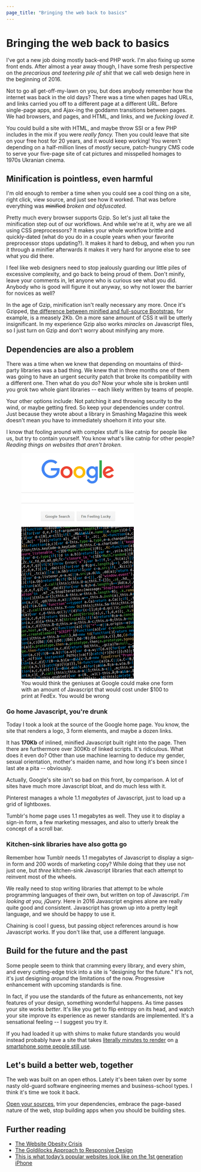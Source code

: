```yaml
---
page_title: "Bringing the web back to basics"
---
```


# Bringing the web back to basics

I've got a new job doing mostly back-end PHP work. I'm also fixing up some front ends. After almost a year away though, I have some fresh perspective on the *precarious and teetering pile of shit* that we call web design here in the beginning of 2016.

Not to go all get-off-my-lawn on you, but does anybody remember how the internet was back in the old days? There was a time when pages had URLs, and links carried you off to a different page at a different URL. Before single-page apps, and Ajax-ing the goddamn transitions between pages. We had browsers, and pages, and HTML, and links, and we *fucking loved it.*

You could build a site with HTML, and maybe throw SSI or a few PHP includes in the mix if you were *really fancy.* Then you could leave that site on your free host for 20 years, and it would keep working! You weren't depending on a half-million lines of *mostly* secure, patch-hungry CMS code to serve your five-page site of cat pictures and misspelled homages to 1970s Ukranian cinema.


## Minification is pointless, even harmful

I'm old enough to rember a time when you could see a cool thing on a site, right click, view source, and just see how it worked. That was before everything was <strike>minified</strike> *broken and obfuscated*.

Pretty much every browser supports Gzip. So let's just all take the minification step out of our workflows. And while we're at it, why are we all using CSS preprocessors? It makes your whole workflow brittle and quickly-dated (what do you do in a couple years when your favorite preprocessor stops updating?). It makes it hard to debug, and when you run it through a minifier afterwards it makes it very hard for anyone else to see what you did there.

I feel like web designers need to stop jealously guarding our little piles of excessive complexity, and go back to being proud of them. Don't minify, leave your comments in, let anyone who is curious see what you did. Anybody who is good will figure it out anyway, so why not lower the barrier for novices as well?

In the age of Gzip, minification isn't really necessary any more. Once it's Gzipped, [the difference between minified and full-source Bootstrap](https://css-tricks.com/the-difference-between-minification-and-gzipping/), for example, is a measely 2Kb. On a more sane amount of CSS it will be utterly insignificant. In my experience Gzip also works *miracles* on Javascript files, so I just turn on Gzip and don't worry about minifying any more.


## Dependencies are also a problem

There was a time when we knew that depending on mountains of third-party libraries was a bad thing. We knew that in three months one of them was going to have an urgent security patch that broke its compatibility with a different one. Then what do you do? Now your whole site is broken until you grok two whole giant libraries -- each likely written by teams of people.

Your other options include: Not patching it and throwing security to the wind, or maybe getting fired. So keep your dependencies under control. Just because they wrote about a library in Smashing Magazine this week doesn't mean you have to immediately shoehorn it into your site.

I know that fooling around with complex stuff is like catnip for people like us, but try to contain yourself. You know what's like catnip for other people? *Reading things on websites that aren't broken.*

<figure>
    <img src="google.png">
    <figcaption>
        You would think the geniuses at Google could make one form with an amount of Javascript that would cost under $100 to print at FedEx. You would be wrong
    </figcaption>
</figure>

### Go home Javascript, you're drunk

Today I took a look at the source of the Google home page. You know, the site that renders a logo, 3 form elements, and maybe a dozen links.

It has **170Kb** of inlined, minified Javascript built right into the page. Then there are furthermore over 300Kb of linked scripts. It's ridiculous. What does it even do? Other than use machine learning to deduce my gender, sexual orientation, mother's maiden name, and how long it's been since I last ate a pita -- obviously.

Actually, Google's site isn't so bad on this front, by comparison. A lot of sites have much more Javascript bloat, and do much less with it.

Pinterest manages a whole 1.1 *megabytes* of Javascript, just to load up a grid of lightboxes.

Tumblr's home page uses 1.1 megabytes as well. They use it to display a sign-in form, a few marketing messages, and also to utterly break the concept of a scroll bar.


### Kitchen-sink libraries have also gotta go

Remember how Tumblr needs 1.1 megabytes of Javascript to display a sign-in form and 200 words of marketing copy? While doing that they use not just one, but *three* kitchen-sink Javascript libraries that each attempt to reinvent most of the wheels.

We really need to stop writing libraries that attempt to be whole programming languages of their own, but written on top of Javascript. *I'm looking at you, jQuery.* Here in 2016 Javascript engines alone are really quite good and consistent. Javascript has grown up into a pretty legit language, and we should be happy to use it.

Chaining is cool I guess, but passing object references around is how Javascript works. If you don't like that, use a different language.


## Build for the future and the past

Some people seem to think that cramming every library, and every shim, and every cutting-edge trick into a site is "designing for the future." It's not, it's just designing *around* the limitations of the now. Progressive enhancement with upcoming standards is fine.

In fact, if you use the standards of the future as enhancements, not key features of your design, something wonderful happens. As time passes your site works *better*. It's like you get to flip entropy on its head, and watch your site improve its experience as newer standards are implemented. It's a sensational feeling -- I suggest you try it.

If you had loaded it up with shims to make future standards you would instead probably have a site that takes [literally minutes to render](https://medium.com/hacker-daily/this-is-what-today-s-popular-websites-look-like-on-the-1st-generation-iphone-15ce122703a1#.7ar07ih9r) on [a smartphone some people still use](http://www.marketwatch.com/story/some-apple-fans-stick-with-original-2007-iphone-2013-09-10).


## Let's build a better web, together

The web was built on an open ethos. Lately it's been taken over by some nasty old-guard software engineering memes and business-school types. I think it's time we took it back.

[Open your sources](https://github.com/jobyone/byjoby.com), trim your dependencies, embrace the page-based nature of the web, stop building apps when you should be building sites.

<aside>

<h1>Further reading</h1>

<ul>
    <li><a href="http://idlewords.com/talks/website_obesity.htm">The Website Obesity Crisis</a></li>
    <li><a href="http://goldilocksapproach.com/article/">The Goldilocks Approach to Responsive Design</a></li>
    <li><a href="https://medium.com/hacker-daily/this-is-what-today-s-popular-websites-look-like-on-the-1st-generation-iphone-15ce122703a1#.7ar07ih9r">This is what today’s popular websites look like on the 1st generation iPhone</a></li>
</ul>

</aside>
